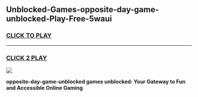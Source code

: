 
## Unblocked-Games-opposite-day-game-unblocked-Play-Free-5waui
<h3>
<a href="https://premium76.site?title=opposite-day-game-unblocked&ref=17A">CLICK TO PLAY</a></h3>
<hr>

<h3>
<a href="https://premium76.site?title=opposite-day-game-unblocked&ref=17A">CLICK 2 PLAY</a>
  
</h3>

<a href="https://premium76.site?title=opposite-day-game-unblocked&ref=17A"><img src="https://clearcache.store/games.png"></a>


**opposite-day-game-unblocked games unblocked: Your Gateway to Fun and Accessible Online Gaming**
